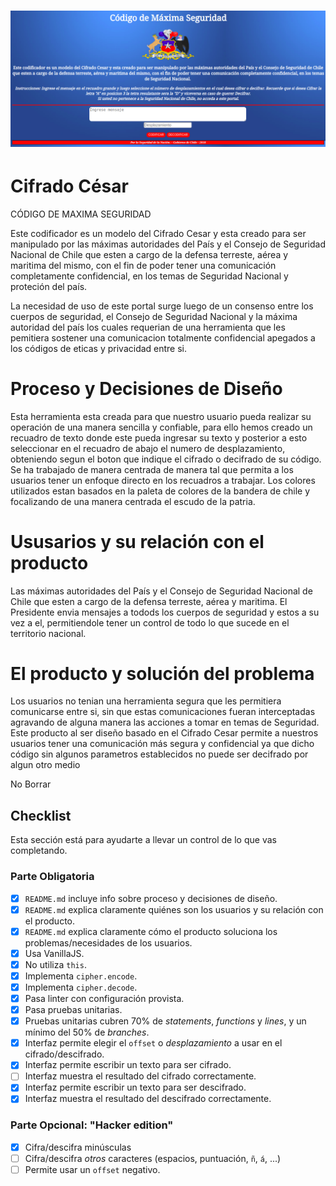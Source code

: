 # ![Pantalla](./src/img/pantalla.png)

# Cifrado César
CÓDIGO DE MAXIMA SEGURIDAD

Este codificador es un modelo del Cifrado Cesar y esta creado para ser manipulado por las máximas autoridades del País y el Consejo de Seguridad Nacional de Chile que esten a cargo de la defensa terreste, aérea y maritima del mismo, con el fin de poder tener una comunicación completamente confidencial, en los temas de Seguridad Nacional y proteción del país.

La necesidad de uso de este portal surge luego de un consenso entre los cuerpos de seguridad, el Consejo de Seguridad Nacional y la máxima autoridad del país los cuales requerian de una herramienta que les pemitiera sostener una comunicacion totalmente confidencial apegados a los códigos de eticas y privacidad entre si.

# Proceso y Decisiones de Diseño
Esta herramienta esta creada para que nuestro usuario pueda realizar su operación de una manera sencilla y confiable, para ello hemos creado un recuadro de texto donde este pueda ingresar su texto y posterior a esto seleccionar en el recuadro de abajo el numero de desplazamiento, obteniendo segun el boton que indique el cifrado o decifrado de su código. Se ha trabajado de manera centrada de manera tal que permita a los usuarios tener un enfoque directo en los recuadros a trabajar. Los colores utilizados estan basados en la paleta de colores de la bandera de chile y focalizando de una manera centrada el escudo de la patria.   

# Ususarios y su relación con el producto
Las máximas autoridades del País y el Consejo de Seguridad Nacional de Chile que esten a cargo de la defensa terreste, aérea y maritima. El Presidente envia mensajes a todods los cuerpos de seguridad y estos a su vez a el, permitiendole tener un control de todo lo que sucede en el territorio nacional.

# El producto y solución del problema
Los usuarios no tenian una herramienta segura que les permitiera comunicarse entre si, sin que estas comunicaciones fueran interceptadas agravando de alguna manera las acciones a tomar en temas de Seguridad.
Este producto al ser diseño basado en el Cifrado Cesar permite a nuestros usuarios tener una comunicación más segura y confidencial ya que dicho código sin algunos parametros establecidos no puede ser decifrado por algun otro medio





No Borrar
## Checklist
Esta sección está  para ayudarte a llevar un control de lo que vas completando.

### Parte Obligatoria
* [X] `README.md` incluye info sobre proceso y decisiones de diseño.
* [X] `README.md` explica claramente quiénes son los usuarios y su relación con
  el producto.
* [X] `README.md` explica claramente cómo el producto soluciona los
  problemas/necesidades de los usuarios.
* [X] Usa VanillaJS.
* [X] No utiliza `this`.
* [X] Implementa `cipher.encode`.
* [X] Implementa `cipher.decode`.
* [X] Pasa linter con configuración provista.
* [X] Pasa pruebas unitarias.
* [X] Pruebas unitarias cubren 70% de _statements_, _functions_ y _lines_, y un
  mínimo del 50% de _branches_.
* [x] Interfaz permite elegir el `offset` o _desplazamiento_ a usar en el
  cifrado/descifrado.
* [X] Interfaz permite escribir un texto para ser cifrado.
* [ ] Interfaz muestra el resultado del cifrado correctamente.
* [X] Interfaz permite escribir un texto para ser descifrado.
* [X] Interfaz muestra el resultado del descifrado correctamente.

### Parte Opcional: "Hacker edition"
* [X] Cifra/descifra minúsculas
* [ ] Cifra/descifra _otros_ caracteres (espacios, puntuación, `ñ`, `á`, ...)
* [ ] Permite usar un `offset` negativo.
